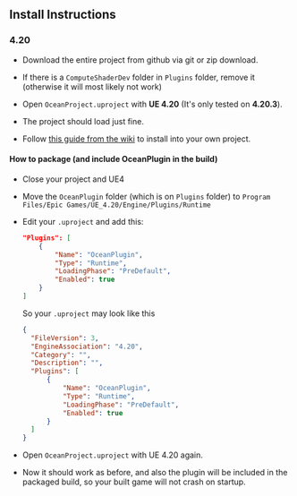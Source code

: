 ## Install Instructions

### 4.20



* Download the entire project from github via git or zip download.
* If there is a `ComputeShaderDev` folder in `Plugins` folder, remove it (otherwise it will most likely not work)
* Open `OceanProject.uproject` with **UE 4.20** (It's only tested on **4.20.3**).

* The project should load just fine.

* Follow [this guide from the wiki](https://github.com/UE4-OceanProject/OceanProject/wiki/How-to-add-to-your-project) to install into your own project.


#### How to package (and include OceanPlugin in the build)

* Close your project and UE4

* Move the `OceanPlugin` folder (which is on `Plugins` folder) to `Program Files/Epic Games/UE_4.20/Engine/Plugins/Runtime`

* Edit your `.uproject` and add this:

  ```json
  "Plugins": [
      {
          "Name": "OceanPlugin",
          "Type": "Runtime",
          "LoadingPhase": "PreDefault",
          "Enabled": true
      }
  ]
  ```

  So your `.uproject` may look like this

  ```json
  {
  	"FileVersion": 3,
  	"EngineAssociation": "4.20",
  	"Category": "",
  	"Description": "",
  	"Plugins": [
  		{
  			"Name": "OceanPlugin",
  			"Type": "Runtime",
  			"LoadingPhase": "PreDefault",
  			"Enabled": true
  		}
  	]
  }
  ```


* Open `OceanProject.uproject` with UE 4.20 again.
* Now it should work as before, and also the plugin will be included in the packaged build, so your built game will not crash on startup.